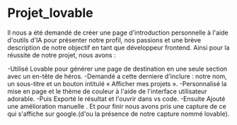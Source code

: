# Projet_lovable
Il nous a été demandé de créer une page d'introduction personnelle à l'aide d'outils d'IA pour présenter notre profil, nos passions et une brève description de notre objectif en tant que développeur frontend.
Ainsi  pour la réussite de notre projet, nous avons :
 
-Utilisé Lovable pour générer une page de destination en une seule section avec un en-tête de héros.
-Demandé a cette derniere  d'inclure : notre nom, un sous-titre et un bouton intitulé « Afficher mes projets ».
-Personnalisé la mise en page et le thème de couleur à l'aide de l'interface utilisateur adorable.
-Puis Exporté le résultat et l'ouvrir dans vs code.
-Ensuite Ajouté une amélioration manuelle .
Et pour finir nous avons pris une capture de ce qui s'affiche sur google.(d'ou la présence de notre capture nommé lovable).
